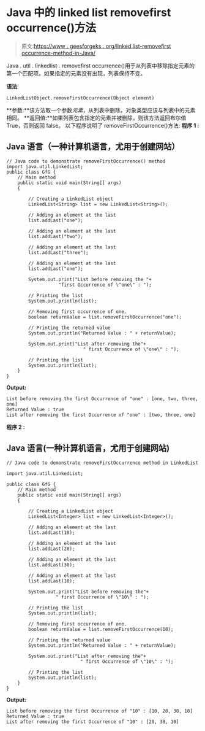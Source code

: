 # Java 中的 linked list removefirst occurrence()方法

> 原文:[https://www . geesforgeks . org/linked list-removefirst occurrence-method-in-Java/](https://www.geeksforgeeks.org/linkedlist-removefirstoccurrence-method-in-java/)

Java . util . linkedlist . removefirst occurrence()用于从列表中移除指定元素的第一个匹配项。如果指定的元素没有出现，列表保持不变。

**语法**:

```
LinkedListObject.removeFirstOccurrence(Object element)
```

**参数:**该方法取一个参数*元素*，从列表中删除。对象类型应该与列表中的元素相同。
**返回值:**如果列表包含指定的元素并被删除，则该方法返回布尔值 True，否则返回 false。
以下程序说明了 removeFirstOccurrence()方法:
**程序 1 :**

## Java 语言（一种计算机语言，尤用于创建网站）

```
// Java code to demonstrate removeFirstOccurrence() method
import java.util.LinkedList;
public class GfG {
    // Main method
    public static void main(String[] args)
    {

        // Creating a LinkedList object
        LinkedList<String> list = new LinkedList<String>();

        // Adding an element at the last
        list.addLast("one");

        // Adding an element at the last
        list.addLast("two");

        // Adding an element at the last
        list.addLast("three");

        // Adding an element at the last
        list.addLast("one");

        System.out.print("List before removing the "+
                   "first Occurrence of \"one\" : ");

        // Printing the list
        System.out.println(list);

        // Removing first occurrence of one.
        boolean returnValue = list.removeFirstOccurrence("one");

        // Printing the returned value
        System.out.println("Returned Value : " + returnValue);

        System.out.print("List after removing the"+
                            " first Occurrence of \"one\" : ");

        // Printing the list
        System.out.println(list);
    }
}
```

**Output:** 

```
List before removing the first Occurrence of "one" : [one, two, three, one]
Returned Value : true
List after removing the first Occurrence of "one" : [two, three, one]
```

**程序 2 :**

## Java 语言(一种计算机语言，尤用于创建网站)

```
// Java code to demonstrate removeFirstOccurrence method in LinkedList

import java.util.LinkedList;

public class GfG {
    // Main method
    public static void main(String[] args)
    {

        // Creating a LinkedList object
        LinkedList<Integer> list = new LinkedList<Integer>();

        // Adding an element at the last
        list.addLast(10);

        // Adding an element at the last
        list.addLast(20);

        // Adding an element at the last
        list.addLast(30);

        // Adding an element at the last
        list.addLast(10);

        System.out.print("List before removing the"+
                  " first Occurrence of \"10\" : ");

        // Printing the list
        System.out.println(list);

        // Removing first occurrence of one.
        boolean returnValue = list.removeFirstOccurrence(10);

        // Printing the returned value
        System.out.println("Returned Value : " + returnValue);

        System.out.print("List after removing the"+
                           " first Occurrence of \"10\" : ");

        // Printing the list
        System.out.println(list);
    }
}
```

**Output:** 

```
List before removing the first Occurrence of "10" : [10, 20, 30, 10]
Returned Value : true
List after removing the first Occurrence of "10" : [20, 30, 10]
```